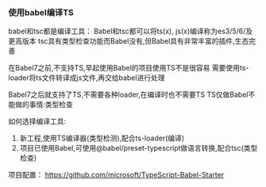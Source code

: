 ### 使用babel编译TS

babel和tsc都是编译工具：
Babel和tsc都可以将ts(x), js(x)编译称为es3/5/6/及更高版本
tsc具有类型检查功能而Babel没有,但Babel具有非常丰富的插件,生态完善


在Babel7之前,不支持TS,早起使用Babel的项目使用TS不是很容易
需要使用ts-loader将ts文件转译成js文件,再交给babel进行处理

Babel7之后就支持了TS,不需要各种loader,在编译时也不需要TS
TS仅做Babel不能做的事情:类型检查

如何选择编译工具:
1. 新工程,使用TS编译器(类型检测),配合ts-loader(编译)
2. 项目已使用Babel,可使用@babel/preset-typescript做语言转换,配合tsc(类型检查)

项目配置：
https://github.com/microsoft/TypeScript-Babel-Starter